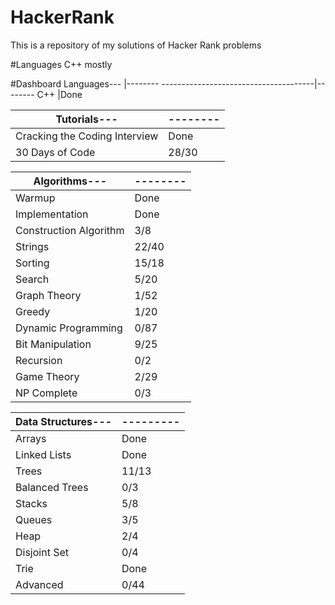 # HackerRank
This is a repository of my solutions of Hacker Rank problems

#Languages
C++ mostly

#Dashboard
Languages---                          |--------
--------------------------------------|--------
C++                                   |Done

Tutorials---                          |--------
--------------------------------------|--------
Cracking the Coding Interview         |Done
30 Days of Code                       |28/30

Algorithms---                         |--------
--------------------------------------|--------
Warmup                                |Done
Implementation                        |Done
Construction Algorithm                |3/8
Strings                               |22/40                   
Sorting                               |15/18
Search                                |5/20
Graph Theory                          |1/52
Greedy                                |1/20
Dynamic Programming                   |0/87
Bit Manipulation                      |9/25
Recursion                             |0/2
Game Theory                           |2/29
NP Complete                           |0/3

Data Structures---                    |---------
--------------------------------------|---------
Arrays                                |Done
Linked Lists                          |Done
Trees                                 |11/13
Balanced Trees                        |0/3
Stacks                                |5/8
Queues                                |3/5
Heap                                  |2/4
Disjoint Set                          |0/4
Trie                                  |Done
Advanced                              |0/44

